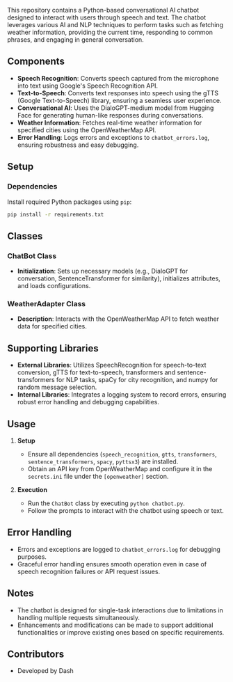 This repository contains a Python-based conversational AI chatbot designed to interact with users through speech and text. The chatbot leverages various AI and NLP techniques to perform tasks such as fetching weather information, providing the current time, responding to common phrases, and engaging in general conversation.

## Components

- **Speech Recognition**: Converts speech captured from the microphone into text using Google's Speech Recognition API.
- **Text-to-Speech**: Converts text responses into speech using the gTTS (Google Text-to-Speech) library, ensuring a seamless user experience.
- **Conversational AI**: Uses the DialoGPT-medium model from Hugging Face for generating human-like responses during conversations.
- **Weather Information**: Fetches real-time weather information for specified cities using the OpenWeatherMap API.
- **Error Handling**: Logs errors and exceptions to `chatbot_errors.log`, ensuring robustness and easy debugging.

## Setup

### Dependencies

Install required Python packages using `pip`:

```bash
pip install -r requirements.txt
```

## Classes

### ChatBot Class

- **Initialization**: Sets up necessary models (e.g., DialoGPT for conversation, SentenceTransformer for similarity), initializes attributes, and loads configurations.

### WeatherAdapter Class

- **Description**: Interacts with the OpenWeatherMap API to fetch weather data for specified cities.

## Supporting Libraries

- **External Libraries**: Utilizes SpeechRecognition for speech-to-text conversion, gTTS for text-to-speech, transformers and sentence-transformers for NLP tasks, spaCy for city recognition, and numpy for random message selection.
- **Internal Libraries**: Integrates a logging system to record errors, ensuring robust error handling and debugging capabilities.

## Usage

1. **Setup**
   - Ensure all dependencies (`speech_recognition`, `gtts`, `transformers`, `sentence_transformers`, `spacy`, `pyttsx3`) are installed.
   - Obtain an API key from OpenWeatherMap and configure it in the `secrets.ini` file under the `[openweather]` section.

2. **Execution**
   - Run the `ChatBot` class by executing `python chatbot.py`.
   - Follow the prompts to interact with the chatbot using speech or text.

## Error Handling

- Errors and exceptions are logged to `chatbot_errors.log` for debugging purposes.
- Graceful error handling ensures smooth operation even in case of speech recognition failures or API request issues.

## Notes

- The chatbot is designed for single-task interactions due to limitations in handling multiple requests simultaneously.
- Enhancements and modifications can be made to support additional functionalities or improve existing ones based on specific requirements.

## Contributors

- Developed by Dash



 
